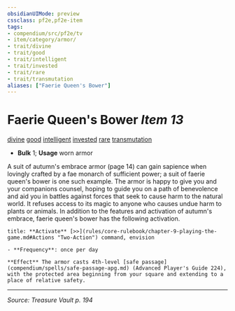 ```yaml
---
obsidianUIMode: preview
cssclass: pf2e,pf2e-item
tags:
- compendium/src/pf2e/tv
- item/category/armor/
- trait/divine
- trait/good
- trait/intelligent
- trait/invested
- trait/rare
- trait/transmutation
aliases: ["Faerie Queen's Bower"]
---
```

# Faerie Queen's Bower *Item 13*  
[divine](divine.md "Divine Tradition Trait")  [good](good.md "Good Alignment Trait")  [intelligent](intelligent-gmg.md "Intelligent Item Trait")  [invested](invested.md "Invested Item Trait")  [rare](rare.md "Rare Rarity Trait")  [transmutation](transmutation.md "Transmutation School Trait")  

- **Bulk** 1; **Usage** worn armor

A suit of autumn's embrace armor (page 14) can gain sapience when lovingly crafted by a fae monarch of sufficient power; a suit of faerie queen's bower is one such example. The armor is happy to give you and your companions counsel, hoping to guide you on a path of benevolence and aid you in battles against forces that seek to cause harm to the natural world. It refuses access to its magic to anyone who causes undue harm to plants or animals. In addition to the features and activation of autumn's embrace, faerie queen's bower has the following activation.

```ad-embed-ability
title: **Activate** [>>](rules/core-rulebook/chapter-9-playing-the-game.md#Actions "Two-Action") command, envision

- **Frequency**: once per day

**Effect** The armor casts 4th-level [safe passage](compendium/spells/safe-passage-apg.md) (Advanced Player's Guide 224), with the protected area beginning from your square and extending to a place of relative safety.
```


---
*Source: Treasure Vault p. 194*